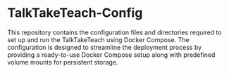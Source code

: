 # TalkTakeTeach-Config
This repository contains the configuration files and directories required to set up and run the TalkTakeTeach using Docker Compose. The configuration is designed to streamline the deployment process by providing a ready-to-use Docker Compose setup along with predefined volume mounts for persistent storage.
